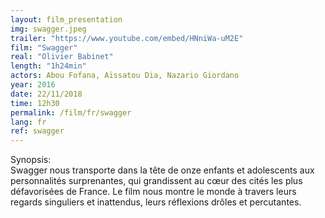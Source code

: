 ```yaml
---
layout: film_presentation
img: swagger.jpeg
trailer: "https://www.youtube.com/embed/HNniWa-uM2E"
film: "Swagger"
real: "Olivier Babinet"
length: "1h24min"
actors: Abou Fofana, Aïssatou Dia, Nazario Giordano
year: 2016
date: 22/11/2018
time: 12h30
permalink: /film/fr/swagger
lang: fr
ref: swagger
---
```


<span class="name"> Synopsis:</span> <br/>
<span class="resumefilm"> Swagger nous transporte dans la tête de onze enfants et adolescents aux personnalités surprenantes, qui grandissent au cœur des cités les plus défavorisées de France. Le film nous montre le monde à travers leurs regards singuliers et inattendus, leurs réflexions drôles et percutantes. </span>
